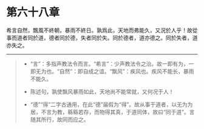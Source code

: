 # 第六十八章

希言自然，飄風不終朝，暴雨不終日。孰爲此，天地而弗能久，又況於人乎！故從事而道者同於道，德者同於德，失者同於失。同於德者，道亦德之。同於失者，道亦失之。

---

> + “言”：多指声教法令而言。“希言”：少声教法令之治。故一即有为，一即无为也。“自然”：即自成之谊。“飘风”：疾风也。疾风不能长，暴雨不能久。
>
> + 陈述句，孰使飘风暴雨如此，天地尚不能常就，又何况于人！
>
> + “德”“得”二字古通用，在此“德”届假为“得”。故从事于道者，以无为为居，不言为教，緜緜若存，而物得其真，于道同体，故曰“同于道”。言随其所行，故同而应之。
